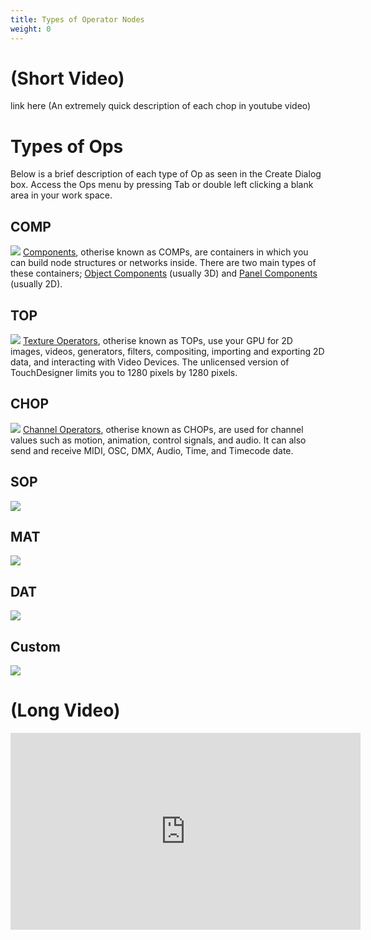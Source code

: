 ```yaml
---
title: Types of Operator Nodes
weight: 0
---
```

# (Short Video)
link here (An extremely quick description of each chop in youtube video)

# Types of Ops
Below is a brief description of each type of Op as seen in the Create Dialog box. Access the Ops menu by pressing Tab or double left clicking a blank area in your work space.
## COMP
![](/images/touchdesigner/ops/COMP.png)
[Components](https://derivative.ca/UserGuide/Component), otherise known as COMPs, are containers in which you can build node structures or networks inside. There are two main types of these containers; [Object Components](https://derivative.ca/UserGuide/Object) (usually 3D) and [Panel Components](https://derivative.ca/UserGuide/Panel_Component) (usually 2D).
## TOP
![](/images/touchdesigner/ops/TOP.png)
[Texture Operators](https://derivative.ca/UserGuide/TOP), otherise known as TOPs, use your GPU for 2D images, videos, generators, filters, compositing, importing and exporting 2D data, and interacting with Video Devices. The unlicensed version of TouchDesigner limits you to 1280 pixels by 1280 pixels.
## CHOP
![](/images/touchdesigner/ops/CHOP.png)
[Channel Operators](https://derivative.ca/UserGuide/CHOP), otherise known as CHOPs, are used for channel values such as motion, animation, control signals, and audio. It can also send and receive MIDI, OSC, DMX, Audio, Time, and Timecode date.
## SOP
![](/images/touchdesigner/ops/SOP.png)
## MAT
![](/images/touchdesigner/ops/SOP.png)
## DAT
![](/images/touchdesigner/ops/DAT.png)
## Custom
![](/images/touchdesigner/ops/Custom.png)

# (Long Video)
<iframe width="560" height="315" src="https://www.youtube.com/embed/OJl6n9an8hA?si=f3SrxwVWMpfVFFU1" title="YouTube video player" frameborder="0" allow="accelerometer; autoplay; clipboard-write; encrypted-media; gyroscope; picture-in-picture; web-share" referrerpolicy="strict-origin-when-cross-origin" allowfullscreen></iframe>
